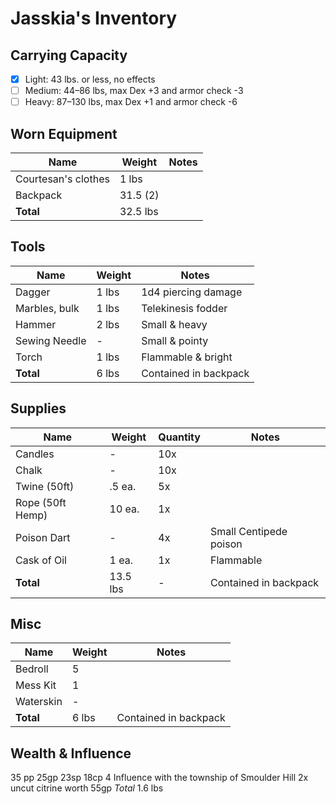 # Jasskia's Inventory
## Carrying Capacity
 - [x] Light: 43 lbs. or less, no effects
 - [ ] Medium: 44–86 lbs, max Dex +3 and armor check -3
 - [ ] Heavy: 87–130 lbs, max Dex +1 and armor check -6
## Worn Equipment
|	Name								|	Weight	|	Notes		|
|-----------------------------|-----------|-----------|
|	Courtesan's clothes			|	1 lbs 	|
|	Backpack							|	31.5 (2)	|	
|	**Total**						|	32.5 lbs	|

## Tools
|	Name								|	Weight	|	Notes		|
|-----------------------------|-----------|-----------|
|	Dagger							|	1 lbs 	|	1d4 piercing damage
|	Marbles, bulk					|	1 lbs 	|	Telekinesis fodder
|	Hammer							|	2 lbs 	|	Small & heavy
|	Sewing Needle					|	-			|	Small & pointy
|	Torch								|	1 lbs 	|	Flammable & bright 
|	**Total**						|	6 lbs		|	Contained in backpack

## Supplies
|	Name								|	Weight	|	Quantity	|	Notes		|
|-----------------------------|-----------|-----------|-----------|
|	Candles							|	-			|	10x		|
|	Chalk								|	-			|	10x		|
|	Twine (50ft)					|	.5 ea.	|	5x			|
|	Rope (50ft Hemp)				|	10 ea.	|	1x			|	
|	Poison Dart						|	-			|	4x			|	Small Centipede poison
|	Cask of Oil						|	1 ea.		|	1x			|	Flammable
|	**Total**						|	13.5 lbs	|	-			|	Contained in backpack

## Misc
|	Name								|	Weight	|	Notes		|
|-----------------------------|-----------|-----------|
|	Bedroll							|	5			|
|	Mess Kit							|	1			|
|	Waterskin						|	-			|
|	**Total**						|	6 lbs		| Contained in backpack

## Wealth & Influence
35 pp 25gp 23sp 18cp
4 Influence with the township of Smoulder Hill 
2x uncut citrine worth 55gp
*Total* 1.6 lbs
